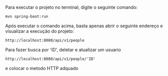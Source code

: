 
Para executar o projeto no terminal, digite o seguinte comando:

```shell script
mvn spring-boot:run 
```

Após executar o comando acima, basta apenas abrir o seguinte endereço e visualizar a execução do projeto:

```
http://localhost:8080/api/v1/people
```

Para fazer busca por 'ID', deletar e atualizar um usuario

```
http://localhost:8080/api/v1/people/'ID' 
 ```
e colocar o metodo HTTP adquado 